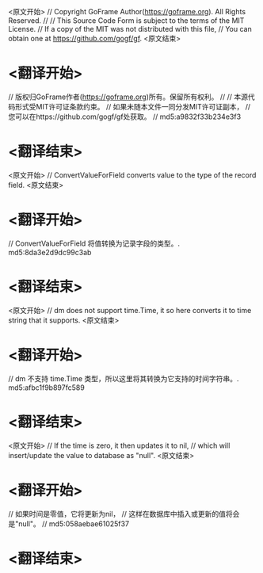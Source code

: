 
<原文开始>
// Copyright GoFrame Author(https://goframe.org). All Rights Reserved.
//
// This Source Code Form is subject to the terms of the MIT License.
// If a copy of the MIT was not distributed with this file,
// You can obtain one at https://github.com/gogf/gf.
<原文结束>

# <翻译开始>
// 版权归GoFrame作者(https://goframe.org)所有。保留所有权利。
//
// 本源代码形式受MIT许可证条款约束。
// 如果未随本文件一同分发MIT许可证副本，
// 您可以在https://github.com/gogf/gf处获取。
// md5:a9832f33b234e3f3
# <翻译结束>


<原文开始>
// ConvertValueForField converts value to the type of the record field.
<原文结束>

# <翻译开始>
// ConvertValueForField 将值转换为记录字段的类型。. md5:8da3e2d9dc99c3ab
# <翻译结束>


<原文开始>
// dm does not support time.Time, it so here converts it to time string that it supports.
<原文结束>

# <翻译开始>
// dm 不支持 time.Time 类型，所以这里将其转换为它支持的时间字符串。. md5:afbc1f9b897fc589
# <翻译结束>


<原文开始>
		// If the time is zero, it then updates it to nil,
		// which will insert/update the value to database as "null".
<原文结束>

# <翻译开始>
// 如果时间是零值，它将更新为nil，
// 这样在数据库中插入或更新的值将会是"null"。
// md5:058aebae61025f37
# <翻译结束>

